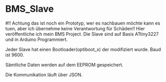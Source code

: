 # BMS_Slave
#!! Achtung das ist noch ein Prototyp, wer es nachbauen möchte kann es tuen, aber ich übernehme keine Verantwortung für Schäden!! 
Hier veröffentliche ich mein BMS Project. Die Slave sind auf Basis ATtiny3227 und in Arduino Programmiert.

Jeder Slave hat einen Bootloader(optiboot_x) der modifiziert wurde. Baud ist 9600.

Sämtliche Daten werden auf dem EEPROM gespeichert.

Die Kommunikation läuft über JSON.


